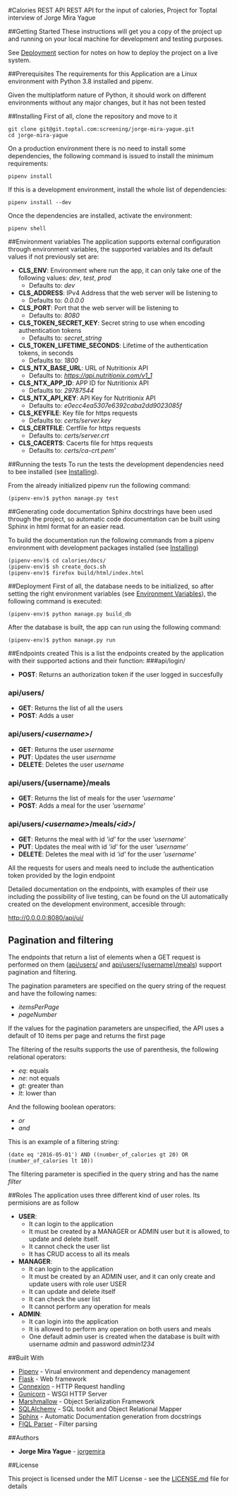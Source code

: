 #Calories REST API
REST API for the input of calories, Project for Toptal interview of Jorge Mira Yague

##Getting Started
These instructions will get you a copy of the project up and running on your local machine for development and testing 
purposes. 

See [Deployment](#deployment) section for notes on how to deploy the project on a live system.

##Prerequisites
The requirements for this Application are a Linux environment with Python 3.8 installed and pipenv. 

Given the multiplatform nature of Python, it should work on different environments without any major changes, but it has
not been tested

##Installing 
First of all, clone the repository and move to it
```shell script
git clone git@git.toptal.com:screening/jorge-mira-yague.git
cd jorge-mira-yague
```
On a production environment there is no need to install some dependencies, the following command is issued to install
the minimum requirements:
```shell script
pipenv install
```
If this is a development environment, install the whole list of dependencies:
```shell script
pipenv install --dev
```
Once the dependencies are installed, activate the environment:
```shell script
pipenv shell
```

##Environment variables
The application supports external configuration through environment variables, the supported variables and its default
 values if not previously set are:

- **CLS_ENV**: Environment where run the app, it can only take one of the following values: *dev*, *test*, *prod* 
  - Defaults to: *dev*
- **CLS_ADDRESS**: IPv4 Address that the web server will be listening to 
  - Defaults to: *0.0.0.0*
- **CLS_PORT**: Port that the web server will be listening to 
  - Defaults to: *8080*
- **CLS_TOKEN_SECRET_KEY**: Secret string to use when encoding authentication tokens  
  - Defaults to: *secret_string*
- **CLS_TOKEN_LIFETIME_SECONDS**: Lifetime of the authentication tokens, in seconds
  - Defaults to: *1800*
- **CLS_NTX_BASE_URL**: URL of Nutritionix API
  - Defaults to: *https://api.nutritionix.com/v1_1*
- **CLS_NTX_APP_ID**: APP ID for Nutritionix API
  - Defaults to: *29787544*
- **CLS_NTX_API_KEY**: API Key for Nutritionix API
  - Defaults to: *e0ecc4ea5307e6392caba2dd9023085f*
- **CLS_KEYFILE**: Key file for https requests
  - Defaults to: *certs/server.key*
- **CLS_CERTFILE**: Certfile for https requests
  - Defaults to: *certs/server.crt*
- **CLS_CACERTS**: Cacerts file for https requests
  - Defaults to: *certs/ca-crt.pem'*

##Running the tests
To run the tests the development dependencies need to bee installed (see [Installing](#installing)).

From the already initialized pipenv run the following command:
```shell script
(pipenv-env)$ python manage.py test 
```

##Generating code documentation
Sphinx docstrings have been used through the project, so automatic code documentation can be built using Sphinx in html
format for an easier read.

To build the documentation run the following commands from a pipenv environment with
development packages installed (see [Installing](#installing))
```shell script
(pipenv-env)$ cd calories/docs/
(pipenv-env)$ sh create_docs.sh
(pipenv-env)$ firefox build/html/index.html 
```

##Deployment
First of all, the database needs to be initialized, so after setting the right environment variables (see 
[Environment Variables](#environment-variables)), the following command is executed:
```shell script
(pipenv-env)$ python manage.py build_db
```
After the database is built, the app can run using the following command:
```shell script
(pipenv-env)$ python manage.py run
```

##Endpoints created
This is a list the endpoints created by the application with their supported actions and their function:
###​api/login/
- **POST**: Returns an authorization token if the user logged in succesfully
### api/users/
- **GET**: Returns the list of all the users 
- **POST**: Adds a user 
### api/users/*\<username\>*/
- **GET**: Returns the user *username*
- **PUT**: Updates the user *username*
- **DELETE**: Deletes the user *username*
### api/users/\{username\}/meals
- **GET**: Returns the list of meals for the user *'username'*
- **POST**: Adds a meal for the user *'username'*
### api/users/*\<username\>*/meals/*\<id\>*/
- **GET**: Returns the meal with id *'id'* for the user *'username'*
- **PUT**: Updates the meal with id *'id'* for the user *'username'*
- **DELETE**: Deletes the meal with id *'id'* for the user *'username'*
 
All the requests for users and meals need to include the authentication token provided by the login endpoint
 
Detailed documentation on the endpoints, with examples of their use including the possibility of live testing, can be 
found on the UI automatically created on the development environment, accesible through:

http://0.0.0.0:8080/api/ui/

## Pagination and filtering
The endpoints that return a list of elements when a GET request is performed on them ([api/users/](#apiusers) and 
[api/users/\{username\}/meals](#apiusersusernamemeals)) support pagination and filtering. 

The pagination parameters are specified on the query string of the request and have the following names:
- *itemsPerPage*
- *pageNumber*

If the values for the pagination parameters are unspecified, the API uses a default of 10 items per page and returns the
first page

The filtering of the results supports the use of parenthesis, the following relational operators:
- *eq*: equals
- *ne*: not equals
- *gt*: greater than
- *lt*: lower than

And the following boolean operators:
- *or*
- *and*

This is an example of a filtering string:
```
(date eq '2016-05-01') AND ((number_of_calories gt 20) OR (number_of_calories lt 10))
```
The filtering parameter is specified in the query string and has the name *filter*

##Roles
The application uses three different kind of user roles. Its permisions are as follow  
- **USER**: 
  - It can login to the application
  - It must be created by a MANAGER or ADMIN user but it is allowed, to update and delete itself. 
  - It cannot check the user list
  - It has CRUD access to all its meals 
- **MANAGER**: 
  - It can login to the application
  - It must be created by an ADMIN user, and it can only create and update users with role user USER
  - It can update and delete itself
  - It can check the user list
  - It cannot perform any operation for meals
- **ADMIN**: 
  - It can login into the application
  - It is allowed to perform any operation on both users and meals
  - One default admin user is created when the database is built with username *admin* and password *admin1234* 

##Built With
* [Pipenv](https://pipenv-fork.readthedocs.io/) - Virual environment and dependency management
* [Flask](https://flask.palletsprojects.com/) - Web framework
* [Connexion](https://connexion.readthedocs.io/) - HTTP Request handling
* [Gunicorn](https://gunicorn.org/) - WSGI HTTP Server
* [Marshmallow](https://marshmallow.readthedocs.io/) - Object Serialization Framework
* [SQLAlchemy](https://www.sqlalchemy.org/) - SQL toolkit and Object Relational Mapper
* [Sphinx](https://www.sphinx-doc.org/en/master/) - Automatic Documentation generation from docstrings
* [FIQL Parser](https://fiql-parser.readthedocs.io/) - Filter parsing

##Authors

* **Jorge Mira Yague** - [jorgemira](https://github.com/jorgemira/)

##License

This project is licensed under the MIT License - see the [LICENSE.md](LICENSE.md) file for details
